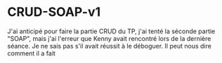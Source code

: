 # CRUD-SOAP-v1
J'ai anticipé pour faire la partie CRUD du TP, j'ai tenté la séconde partie "SOAP", mais j'ai l'erreur que Kenny avait rencontré lors de la dernière séance. Je ne sais pas s'il avait réussit à le déboguer. Il peut nous dire comment il a fait
